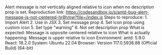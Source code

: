 Alert message is not vertically aligned relative to icon when no description prop is set. Reproduction link: <https://codesandbox.io/s/antd-bug-alert-message-is-not-centered-hr8hmw?file=/index.js> Steps to reproduce: 1. Import Alert 2. Use in JSX 3. Set message prop 4. Set icon prop using custom icon 5. Set type "warning" 6. Not set description prop What is expected: Message is opposite centered relative to icon What is actually happening: Message is upper relative to icon Environment: antd: 5.9.0 React: 18.2.0 System: Ubuntu 22.04 Browser: Version 117.0.5938.88 (Official Build) (64-bit) <!-- generated by ant-design-issue-helper. DO NOT REMOVE -->
